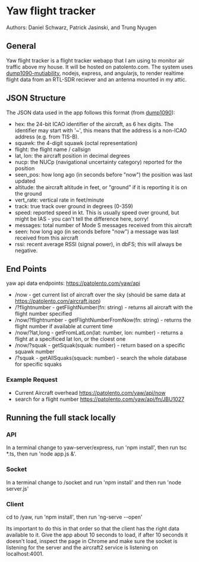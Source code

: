 # Yaw flight tracker
Authors: Daniel Schwarz, Patrick Jasinski, and Trung Nyugen
## General
Yaw flight tracker is a flight tracker webapp that I am using to monitor air traffic above my house. It will be hosted on patolento.com. The system uses [dump1090-mutiability](https://github.com/mutability/dump1090), nodejs, express, and angularjs, to render realtime flight data from an RTL-SDR reciever and an antenna mounted in my attic.
## JSON Structure 
The JSON data used in the app follows this format (from [dump1090](https://github.com/mutability/dump1090/blob/master/README-json.md)):
- hex: the 24-bit ICAO identifier of the aircraft, as 6 hex digits. The identifier may start with '~', this means that the address is a non-ICAO address (e.g. from TIS-B).
- squawk: the 4-digit squawk (octal representation)
- flight: the flight name / callsign
- lat, lon: the aircraft position in decimal degrees
- nucp: the NUCp (navigational uncertainty category) reported for the position
- seen_pos: how long ago (in seconds before "now") the position was last updated
- altitude: the aircraft altitude in feet, or "ground" if it is reporting it is on the ground
- vert_rate: vertical rate in feet/minute
- track: true track over ground in degrees (0-359)
- speed: reported speed in kt. This is usually speed over ground, but might be IAS - you can't tell the difference here, sorry!
- messages: total number of Mode S messages received from this aircraft
- seen: how long ago (in seconds before "now") a message was last received from this aircraft
- rssi: recent average RSSI (signal power), in dbFS; this will always be negative.

## End Points
yaw api data endpoints: https://patolento.com/yaw/api
- /now - get current list of aircraft over the sky (should be same data at https://patolento.com/aircraft.json)
- /?flightnumber - getFlightNumber(fn: string) - returns all aircraft with the flight number specified
- /now/?flightnumber - getFlightNumberFromNow(fn: string) - returns the flight number if available at current time
- /now/?lat,long - getFromLatLon(lat: number, lon: number) - returns a flight at a specificed lat lon, or the cloest one
- /now/?squak - getSquak(squak: number) - return based on a specific squawk number
- /?squak - getAllSquaks(squack: number) - search the whole database for specific squaks

### Example Request
- Current Aircraft overhead
https://patolento.com/yaw/api/now
- search for a flight number
https://patolento.com/yaw/api/fn/JBU1027

## Running the full stack locally
### API
In a terminal change to yaw-server/express, run 'npm install', then run tsc *.ts, then run 'node app.js &'. 

### Socket
In a terminal change to /socket and run 'npm install' and then run 'node server.js'

### Client
cd to /yaw, run 'npm install', then run 'ng-serve --open'

Its important to do this in that order so that the client has the right data available to it. Give the app about 10 seconds to load, if after 10 seconds it doesn't load, inspect the page in Chrome and make sure the socket is listening for the server and the aircraft2 service is listening on localhost:4001.
